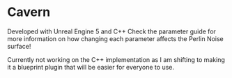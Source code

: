 # Cavern

Developed with Unreal Engine 5 and C++
Check the parameter guide for more information on how changing each parameter affects the Perlin Noise surface!

Currently not working on the C++ implementation as I am shifting to making it a blueprint plugin that will be easier for everyone to use.
